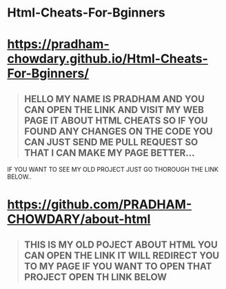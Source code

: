 # Html-Cheats-For-Bginners
# https://pradham-chowdary.github.io/Html-Cheats-For-Bginners/
>## HELLO MY NAME IS PRADHAM AND YOU CAN OPEN THE LINK AND VISIT MY WEB PAGE IT ABOUT HTML CHEATS SO IF YOU FOUND ANY CHANGES ON THE CODE YOU CAN JUST SEND ME PULL REQUEST SO THAT I CAN MAKE MY PAGE BETTER...
IF YOU WANT TO SEE MY OLD PROJECT JUST GO THOROUGH THE LINK BELOW..
# https://github.com/PRADHAM-CHOWDARY/about-html
>## THIS IS MY OLD POJECT ABOUT HTML YOU CAN OPEN THE LINK IT WILL REDIRECT YOU TO MY PAGE IF YOU WANT TO OPEN THAT PROJECT OPEN TH LINK BELOW
